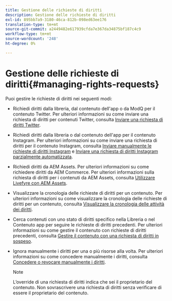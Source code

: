 ```yaml
---
title: Gestione delle richieste di diritti
description: Gestione delle richieste di diritti
exl-id: 895bb7a9-3180-46ca-812b-098ed63ee176
translation-type: tm+mt
source-git-commit: a2449482e617939cfda7e367da34875bf187c4c9
workflow-type: tm+mt
source-wordcount: '248'
ht-degree: 0%

---
```


# Gestione delle richieste di diritti{#managing-rights-requests}

Puoi gestire le richieste di diritti nei seguenti modi:

* Richiedi diritti dalla libreria, dal contenuto dell&#39;app o da ModQ per il contenuto Twitter. Per ulteriori informazioni su come inviare una richiesta di diritti per contenuti Twitter, consulta [Inviare una richiesta di diritti Twitter](../c-how-requesting-rights-works/t-send-a-rights-request-to-own-a-digital-asset.md#t_send_a_rights_request_to_own_a_digital_asset).
* Richiedi diritti dalla libreria o dal contenuto dell&#39;app per il contenuto Instagram. Per ulteriori informazioni su come inviare una richiesta di diritti per il contenuto Instagram, consulta [Inviare manualmente le richieste di diritti Instagram](../c-how-requesting-rights-works/c-send-instagram-manual-rights-request.md#c_send_instagram_manual_rights_request) e [Inviare una richiesta di diritti Instagram parzialmente automatizzata](../c-how-requesting-rights-works/c-send-an-instagram-rights-request-from-the-library.md#c_send_an_instagram_rights_request_from_the_library).

* Richiedi diritti da AEM Assets. Per ulteriori informazioni su come richiedere diritti da AEM Commerce. Per ulteriori informazioni sulla richiesta di diritti per i contenuti da AEM Assets, consulta [Utilizzare Livefyre con AEM Assets](https://helpx.adobe.com/experience-manager/6-4/sites/administering/using/livefyre.html#UseLivefyrewithAEMAssets).
* Visualizzare la cronologia delle richieste di diritti per un contenuto. Per ulteriori informazioni su come visualizzare la cronologia delle richieste di diritti per un contenuto, consulta [Visualizzare la cronologia delle attività dei diritti](../c-how-requesting-rights-works/c-view-rights-activity-history.md#c_view_rights_activity_history).
* Cerca contenuti con uno stato di diritti specifico nella Libreria o nel Contenuto app per seguire le richieste di diritti precedenti. Per ulteriori informazioni su come gestire il contenuto con richieste di diritti precedenti, consulta [Gestire il contenuto con una richiesta di diritti in sospeso](../c-how-requesting-rights-works/t-manage-content-with-pending-rights-request.md#t_manage_content_with_pending_rights_request).
* Ignora manualmente i diritti per una o più risorse alla volta. Per ulteriori informazioni su come concedere manualmente i diritti, consulta [Concedere o revocare manualmente i diritti](../c-how-requesting-rights-works/t-manually-grant-the-rights-for-one-or-more-assets.md#t_manually_grant_the_rights_for_one_or_more_assets).

   >[!NOTE]
   >
   >L’override di una richiesta di diritti indica che sei il proprietario del contenuto. Non sovrascrivere una richiesta di diritti senza verificare di essere il proprietario del contenuto.
